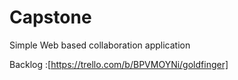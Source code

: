 # Capstone
Simple Web based collaboration application

Backlog :[https://trello.com/b/BPVMOYNi/goldfinger]
